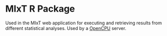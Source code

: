 # MIxT R Package
Used in the MIxT web application for executing and retrieving results from different statistical analyses. Used by a [OpenCPU](http://opencpu.org) server. 